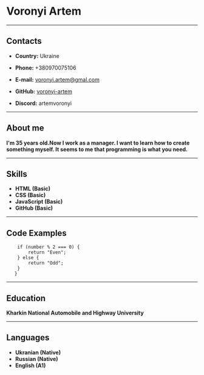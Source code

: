 # Voronyi Artem
***************
## Contacts

* **Country:** Ukraine

* **Phone:** +380970075106

* **E-mail:** voronyi.artem@gmal.com

* **GitHub:** [voronyi-artem](https://github.com/voronyi-artem)

* **Discord:** artemvoronyi
***************
## About me
**I'm 35 years old.Now I work as a manager. I want to learn how to create something myself. It seems to me that programming is what you need.**
***************
## Skills
 * **HTML (Basic)**
 * **CSS (Basic)**
 * **JavaScript (Basic)**
 * **GitHub (Basic)**
***************
## Code Examples
 ``` function evenOrOdd(number) {
     if (number % 2 === 0) {
         return "Even";
     } else {
         return "Odd";
     }
    } 
```
***************
## Education
  **Kharkin National Automobile and Highway University**
***************
## Languages
  * **Ukranian (Native)**
  * **Russian (Native)**
  * **English (A1)**

